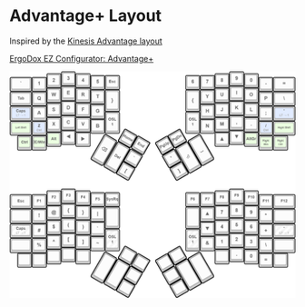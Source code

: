 # Advantage+ Layout

Inspired by the [Kinesis Advantage layout](https://www.kinesis-ergo.com/wp-content/uploads/2013/06/advantage_layout_win.pdf)

[ErgoDox EZ Configurator: Advantage+](http://configure.ergodox-ez.com/keyboard_layouts/qvzblm/edit)

![Advantage+](ergodox_ez_firmware_advantage_qvzblm.png)


